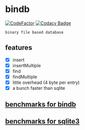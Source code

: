 # bindb

[![CodeFactor](https://www.codefactor.io/repository/github/nbdy/bindb/badge)](https://www.codefactor.io/repository/github/nbdy/bindb)
[![Codacy Badge](https://app.codacy.com/project/badge/Grade/4be95d472ad24b218192acbcbea36818)](https://www.codacy.com/gh/nbdy/bindb/dashboard?utm_source=github.com&amp;utm_medium=referral&amp;utm_content=nbdy/bindb&amp;utm_campaign=Badge_Grade)

`binary file based database`

## features

- [X] insert
- [X] insertMultiple
- [X] find
- [X] findMultiple
- [X] little overhead (4 byte per entry)
- [X] a bunch faster than sqlite

## [benchmarks for bindb](benchmarks_bindb.md)
## [benchmarks for sqlite3](benchmarks_sqlite3.md)

